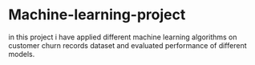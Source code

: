 # Machine-learning-project
in this project i have applied different machine learning algorithms on customer churn records dataset and evaluated performance of different models.
